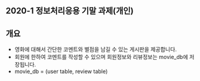 ## 2020-1 정보처리응용 기말 과제(개인)

## 개요
- 영화에 대해서 간단한 코멘트와 별점을 남길 수 있는 게시판을 제공합니다.
- 회원에 한하여 코멘트를 작성할 수 있으며 회원정보와 리뷰정보는 movie_db에 저장됩니다.
- movie_db = (user table, review table)

